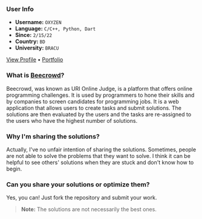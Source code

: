 ### User Info

- **Username:** `OXYZEN`
- **Language:** `C/C++, Python, Dart`
- **Since:** `2/15/22`
- **Country:** `BD`
- **University:** `BRACU`

[View Profile](https://www.beecrowd.com.br/judge/en/profile/624902) &bull; [Portfolio](https://www.oxyzen.me)

### What is [Beecrowd](https://www.beecrowd.com.br/judge/en)?

Beecrowd, was known as URI Online Judge, is a platform that offers online programming challenges. It is used by programmers to hone their skills and by companies to screen candidates for programming jobs. It is a web application that allows users to create tasks and submit solutions. The solutions are then evaluated by the users and the tasks are re-assigned to the users who have the highest number of solutions.

### Why I'm sharing the solutions?

Actually, I've no unfair intention of sharing the solutions. Sometimes, people are not able to solve the problems that they want to solve. I think it can be helpful to see others' solutions when they are stuck and don't know how to begin.

### Can you share your solutions or optimize them?

Yes, you can! Just fork the repository and submit your work.

> **Note:** The solutions are not necessarily the best ones.
